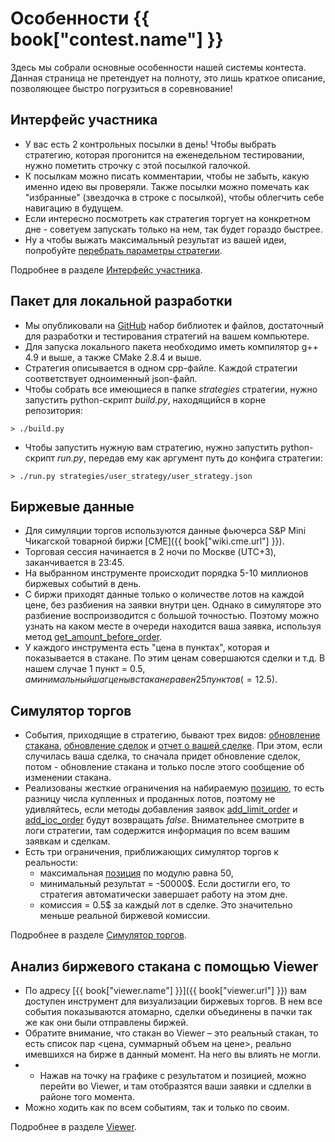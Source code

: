 # Особенности {{ book["contest.name"] }}
Здесь мы собрали основные особенности нашей системы контеста. Данная страница не претендует на полноту, это лишь краткое описание, позволяющее быстро погрузиться в соревнование!

## Интерфейс участника
- У вас есть 2 контрольных посылки в день! Чтобы выбрать стратегию, которая прогонится на еженедельном тестировании,  нужно пометить строчку с этой посылкой галочкой.
- К посылкам можно писать комментарии, чтобы не забыть, какую именно идею вы проверяли. Также посылки можно помечать как  "избранные" (звездочка в строке с посылкой), чтобы облегчить себе навигацию в будущем.
- Если интересно посмотреть как стратегия торгует на конкретном дне - советуем запускать только на нем, так будет гораздо быстрее.
- Ну а чтобы выжать максимальный результат из вашей идеи, попробуйте [перебрать параметры стратегии](interface/params.md).

Подробнее в разделе [Интерфейс участника](interface/README.md).


## Пакет для локальной разработки
- Мы опубликовали на [GitHub]({{contest.local-pack.url}}) набор библиотек и файлов, достаточный для разработки и тестирования стратегий на вашем компьютере. 
- Для запуска локального пакета необходимо иметь компилятор g++ 4.9 и выше, а также CMake 2.8.4 и выше.
- Стратегия описывается в одном cpp-файле. Каждой стратегии соответствует одноименный json-файл. 
- Чтобы собрать все имеющиеся в папке *strategies* стратегии, нужно запустить python-скрипт *build.py*, находящийся в корне репозитория:
```
> ./build.py
```
- Чтобы запустить нужную вам стратегию, нужно запустить python-скрипт *run.py*, передав ему как аргумент путь до конфига стратегии:
```
> ./run.py strategies/user_strategy/user_strategy.json
```



## Биржевые данные
- Для симуляции торгов используются данные фьючерса S&P Mini Чикагской товарной биржи [CME]({{ book["wiki.cme.url"] }}). 
- Торговая сессия начинается в 2 ночи по Москве (UTC+3), заканчивается в 23:45.
- На выбранном инструменте происходит порядка 5-10 миллионов биржевых событий в день.
- С биржи приходят данные только о количестве лотов на каждой цене, без разбиения на заявки внутри цен. Однако в симуляторе это разбиение воспроизводится с большой точностью. Поэтому можно узнать на каком месте в очереди находится ваша заявка, используя метод [get_amount_before_order](api/ParticipantStrategy.md#get_amount_before_order).
- У каждого инструмента есть "цена в пунктах", которая и показывается в стакане. По этим ценам совершаются сделки и т.д. В нашем случае 1 пункт = 0.5$, а минимальный шаг цены в стакане равен 25 пунктов ( = 12.5$).


## Симулятор торгов
- События, приходящие в стратегию, бывают трех видов:  [обновление стакана](api/ParticipantStrategy.md#trading_book_update), [обновление сделок](api/ParticipantStrategy.md#trading_deals_update) и [отчет о вашей сделке](api/ParticipantStrategy.md#execution_report_update). При этом, если случилась ваша сделка, то сначала придет обновление сделок, потом - обновление стакана и только после этого сообщение об изменении стакана. 
- Реализованы жесткие ограничения на набираемую [позицию](api/ContestBookInfo.md#total_amount), то есть разницу числа купленных и проданных лотов, поэтому не удивляйтесь, если методы добавления заявок [add_limit_order](api/ParticipantStrategy.md#add_limit_order) и [add_ioc_order](api/ParticipantStrategy.md#add_ioc_order) будут возвращать *false*. Внимательнее смотрите в логи стратегии, там содержится информация по всем вашим заявкам и сделкам.
- Есть три ограничения, приближающих симулятор торгов к реальности: 
    - максимальная [позиция](terms#position) по модулю равна 50,
    - минимальный результат = -50000$. Если достигли его, то стратегия автоматически завершает работу на этом дне.
    - комиссия = 0.5$ за каждый лот в сделке. Это значительно меньше реальной биржевой комиссии.

Подробнее в разделе [Симулятор торгов](simulator/README.md).

## Анализ биржевого стакана с помощью Viewer
- По адресу [{{ book["viewer.name"] }}]({{ book["viewer.url"] }}) вам доступен инструмент для визуализации биржевых торгов. В нем все события показываются атомарно, сделки объединены в пачки так же как они были отправлены биржей.
- Обратите внимание, что стакан во Viewer – это реальный стакан, то есть список пар <цена, суммарный объем на цене>, реально имевшихся на бирже в данный момент. На него вы влиять не могли.
- - Нажав на точку на графике с результатом и позицией, можно перейти во Viewer, и там отобразятся ваши заявки и сдлелки в районе того момента.
- Можно ходить как по всем событиям, так и только по своим.

Подробнее в разделе [Viewer](interface/analysis/viewer.md).
